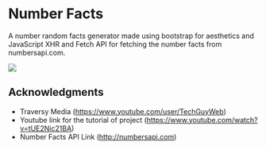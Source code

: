 # Number Facts

A number random facts generator made using bootstrap for aesthetics and JavaScript XHR and Fetch API for fetching the number facts from numbersapi.com.

![](https://i.imgur.com/OqrgeSl.gif)

## Acknowledgments

- Traversy Media (https://www.youtube.com/user/TechGuyWeb)
- Youtube link for the tutorial of project (https://www.youtube.com/watch?v=tUE2Nic21BA)
- Number Facts API Link (http://numbersapi.com)
